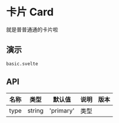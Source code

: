 # 卡片 Card

就是普普通通的卡片啦

## 演示

```demo
basic.svelte
```


## API

| 名称 | 类型   | 默认值    | 说明 | 版本 |
| ---- | ------ | --------- | ---- | ---- |
| type | string | 'primary' | 类型 |      |
